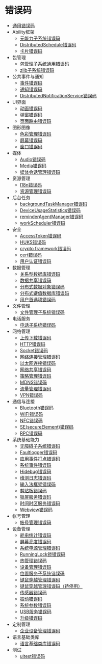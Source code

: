 # 错误码

- [通用错误码](errorcode-universal.md)
- Ability框架
  - [元能力子系统错误码](errorcode-ability.md)
  - [DistributedSchedule错误码](errorcode-DistributedSchedule.md)
  - [卡片错误码](errorcode-form.md)
- 包管理
  - [包管理子系统通用错误码](errorcode-bundle.md)
  - [zlib子系统错误码](errorcode-zlib.md)
- 公共事件与通知
  - [事件错误码](errorcode-CommonEventService.md)
  - [通知错误码](errorcode-notification.md)
  - [DistributedNotificationService错误码](errorcode-DistributedNotificationService.md)
- UI界面
  - [动画错误码](errorcode-animator.md)
  - [弹窗错误码](errorcode-promptAction.md)
  - [页面路由错误码](errorcode-router.md)
- 图形图像
  - [色彩管理错误码](errorcode-colorspace-manager.md)
  - [屏幕错误码](errorcode-display.md)
  - [窗口错误码](errorcode-window.md)
- 媒体
  - [Audio错误码](errorcode-audio.md)
  - [Media错误码](errorcode-media.md)
  - [媒体会话管理错误码](errorcode-avsession.md)
- 资源管理
  - [I18n错误码](errorcode-i18n.md)
  - [资源管理错误码](errorcode-resource-manager.md)
- 后台任务
  - [backgroundTaskManager错误码](errorcode-backgroundTaskMgr.md)
  - [DeviceUsageStatistics错误码](errorcode-DeviceUsageStatistics.md)
  - [reminderAgentManager错误码](errorcode-reminderAgentManager.md)
  - [workScheduler错误码](errorcode-workScheduler.md)
- 安全
  - [AccessToken错误码](errorcode-access-token.md)
  - [HUKS错误码](errorcode-huks.md)
  - [crypto framework错误码](errorcode-crypto-framework.md)
  - [cert错误码](errorcode-cert.md)
  - [用户认证错误码](errorcode-useriam.md)
- 数据管理
  - [关系型数据库错误码](errorcode-data-rdb.md)
  - [数据共享错误码](errorcode-datashare.md)
  - [分布式数据对象错误码](errorcode-distributed-dataObject.md)
  - [分布式键值数据库错误码](errorcode-distributedKVStore.md)
  - [用户首选项错误码](errorcode-preferences.md)
- 文件管理
  - [文件管理子系统错误码](errorcode-filemanagement.md)
- 电话服务
  - [电话子系统错误码](errorcode-telephony.md)
- 网络管理
  - [上传下载错误码](errorcode-request.md)
  - [HTTP错误码](errorcode-net-http.md)
  - [Socket错误码](errorcode-net-socket.md)
  - [网络连接管理错误码](errorcode-net-connection.md)
  - [以太网连接错误码](errorcode-net-ethernet.md)
  - [网络共享错误码](errorcode-net-sharing.md)
  - [策略管理错误码](errorcode-net-policy.md)
  - [MDNS错误码](errorcode-net-mdns.md)
  - [流量管理错误码](errorcode-net-statistics.md)
  - [VPN错误码](errorcode-net-vpn.md)
- 通信与连接
  - [Bluetooth错误码](errorcode-bluetoothManager.md)
  - [WIFI错误码](errorcode-wifi.md)
  - [NFC错误码](errorcode-nfc.md)
  - [SE(secureElement)错误码](errorcode-se.md)
  - [RPC错误码](errorcode-rpc.md)
- 系统基础能力
  - [无障碍子系统错误码](errorcode-accessibility.md)
  - [Faultlogger错误码](errorcode-faultlogger.md)
  - [应用事件打点错误码](errorcode-hiappevent.md)
  - [系统事件错误码](errorcode-hisysevent.md)
  - [Hidebug错误码](errorcode-hiviewdfx-hidebug.md)
  - [维测日志错误码](errorcode-loglibrary.md)
  - [输入法框架错误码](errorcode-inputmethod-framework.md)
  - [剪贴板错误码](errorcode-pasteboard.md)
  - [锁屏服务错误码](errorcode-screenlock.md)
  - [时间时区服务错误码](errorcode-time.md)
  - [Webview错误码](errorcode-webview.md)
- 帐号管理
  - [帐号管理错误码](errorcode-account.md)
- 设备管理
  - [耗电统计错误码](errorcode-batteryStatistics.md)
  - [屏幕亮度错误码](errorcode-brightness.md)
  - [系统电源管理错误码](errorcode-power.md)
  - [RunningLock锁错误码](errorcode-runninglock.md)
  - [热管理错误码](errorcode-thermal.md)
  - [设备管理错误码](errorcode-device-manager.md)
  - [位置服务子系统错误码](errorcode-geoLocationManager.md)
  - [键鼠穿越管理错误码](errorcode-devicestatus.md)
  - [键鼠穿越管理错误码（待停用）](errorcode-multimodalinput.md)
  - [传感器错误码](errorcode-sensor.md)
  - [振动错误码](errorcode-vibrator.md)
  - [系统参数错误码](errorcode-system-parameterV9.md)
  - [USB服务错误码](errorcode-usb.md)
  - [升级错误码](errorcode-update.md)
- 定制管理
  - [企业设备管理错误码](errorcode-enterpriseDeviceManager.md)
- 语言基础类库
  - [语言基础类库错误码](errorcode-utils.md)
- 测试
  - [uitest错误码](errorcode-uitest.md)
